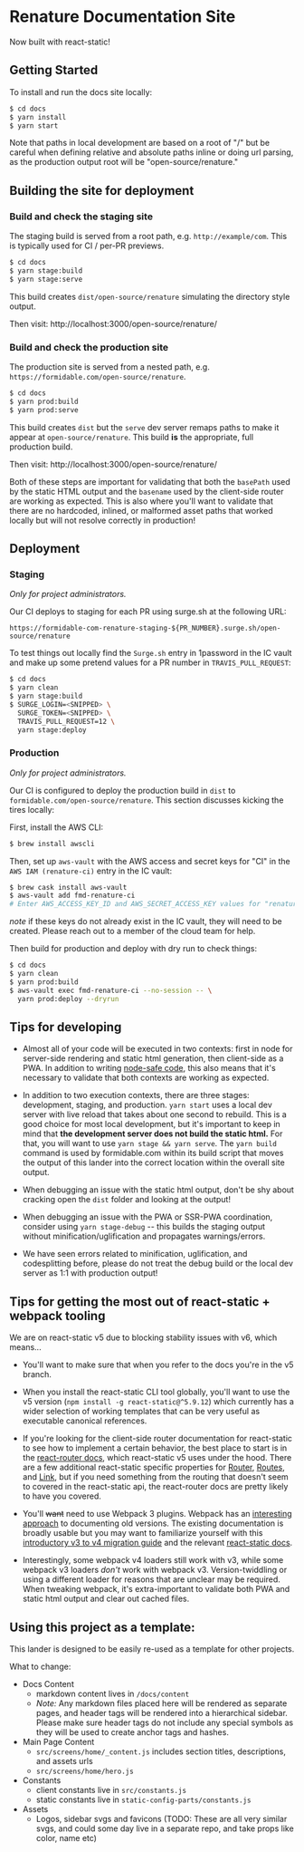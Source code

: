 # Renature Documentation Site

Now built with react-static!

## Getting Started

To install and run the docs site locally:

```sh
$ cd docs
$ yarn install
$ yarn start
```

Note that paths in local development are based on a root of "/" but be careful when defining relative and absolute paths
inline or doing url parsing, as the production output root will be "open-source/renature."

## Building the site for deployment

### Build and check the staging site

The staging build is served from a root path, e.g. `http://example/com`. This is typically used for CI / per-PR previews.

```sh
$ cd docs
$ yarn stage:build
$ yarn stage:serve
```

This build creates `dist/open-source/renature` simulating the directory style output.

Then visit: http://localhost:3000/open-source/renature/

### Build and check the production site

The production site is served from a nested path, e.g. `https://formidable.com/open-source/renature`.

```sh
$ cd docs
$ yarn prod:build
$ yarn prod:serve
```

This build creates `dist` but the `serve` dev server remaps paths to make it appear at `open-source/renature`. This build **is** the appropriate, full production build.

Then visit: http://localhost:3000/open-source/renature/

Both of these steps are important for validating that both the `basePath` used by the static HTML output and the `basename` used
by the client-side router are working as expected. This is also where you'll want to validate that there are no hardcoded, inlined, or malformed asset paths that worked locally but will not resolve correctly in production!

## Deployment

### Staging

_Only for project administrators._

Our CI deploys to staging for each PR using surge.sh at the following URL:

`https://formidable-com-renature-staging-${PR_NUMBER}.surge.sh/open-source/renature`

To test things out locally find the `Surge.sh` entry in 1password in the IC vault and make up some pretend values for a PR number in `TRAVIS_PULL_REQUEST`:

```sh
$ cd docs
$ yarn clean
$ yarn stage:build
$ SURGE_LOGIN=<SNIPPED> \
  SURGE_TOKEN=<SNIPPED> \
  TRAVIS_PULL_REQUEST=12 \
  yarn stage:deploy
```

### Production

_Only for project administrators._

Our CI is configured to deploy the production build in `dist` to `formidable.com/open-source/renature`. This section discusses kicking the tires locally:

First, install the AWS CLI:

```sh
$ brew install awscli
```

Then, set up `aws-vault`  with the AWS access and secret keys for "CI" in the `AWS IAM (renature-ci)` entry in the IC vault:

```sh
$ brew cask install aws-vault
$ aws-vault add fmd-renature-ci
# Enter AWS_ACCESS_KEY_ID and AWS_SECRET_ACCESS_KEY values for "renature CI"
```
*note* if these keys do not already exist in the IC vault, they will need to be created. Please reach out to a member of the cloud team for help.

Then build for production and deploy with dry run to check things:

```sh
$ cd docs
$ yarn clean
$ yarn prod:build
$ aws-vault exec fmd-renature-ci --no-session -- \
  yarn prod:deploy --dryrun
```

## Tips for developing

- Almost all of your code will be executed in two contexts: first in node for server-side rendering and static html generation, then client-side as a PWA. In addition to writing [node-safe code](https://github.com/nozzle/react-static/blob/master/docs/concepts.md#writing-universal-node-safe-code), this also means that it's necessary to validate that both contexts are working as expected.

- In addition to two execution contexts, there are three stages: development, staging, and production. `yarn start` uses a local dev server with live reload that takes about one second to rebuild. This is a good choice for most local development, but it's important to keep in mind that **the development server does not build the static html.** For that, you will want to use `yarn stage && yarn serve`. The `yarn build` command is used by formidable.com within its build script that moves the output of this lander into the correct location within the overall site output.

- When debugging an issue with the static html output, don't be shy about cracking open the `dist` folder and looking at the output!

- When debugging an issue with the PWA or SSR-PWA coordination, consider using `yarn stage-debug` -- this builds the staging output without minification/uglification and propagates warnings/errors.

- We have seen errors related to minification, uglification, and codesplitting before, please do not treat the debug build or the local dev server as 1:1 with production output!

## Tips for getting the most out of react-static + webpack tooling

We are on react-static v5 due to blocking stability issues with v6, which means...

- You'll want to make sure that when you refer to the docs you're in the v5 branch.

- When you install the react-static CLI tool globally, you'll want to use the v5 version (`npm install -g react-static@^5.9.12`) which currently has a wider selection of working templates that can be very useful as executable canonical references.

- If you're looking for the client-side router documentation for react-static to see how to implement a certain behavior, the best place to start is in the [react-router docs](https://reacttraining.com/react-router/web/api/), which react-static v5 uses under the hood. There are a few additional react-static specific properties for [Router](https://github.com/nozzle/react-static/blob/v5/docs/components.md#router), [Routes](https://github.com/nozzle/react-static/blob/v5/docs/components.md#routes), and [Link](https://github.com/nozzle/react-static/blob/v5/docs/components.md#link), but if you need something from the routing that doesn't seem to covered in the react-static api, the react-router docs are pretty likely to have you covered.

- You'll ~~want~~ need to use Webpack 3 plugins. Webpack has an [interesting approach](https://github.com/webpack/webpack.js.org/issues/1854) to documenting old versions. The existing documentation is broadly usable but you may want to familiarize yourself with this [introductory v3 to v4 migration guide](https://webpack.js.org/migrate/4/) and the relevant [react-static docs](https://github.com/nozzle/react-static/blob/v5/docs/config.md#webpack).

- Interestingly, some webpack v4 loaders still work with v3, while some webpack v3 loaders _don't_ work with webpack v3. Version-twiddling or using a different loader for reasons that are unclear may be required. When tweaking webpack, it's extra-important to validate both PWA and static html output and clear out cached files.

## Using this project as a template:

This lander is designed to be easily re-used as a template for other projects.

What to change:

- Docs Content
  - markdown content lives in `/docs/content`
  - _Note:_ Any markdown files placed here will be rendered as separate pages, and header tags will be rendered into a hierarchical sidebar. Please make sure header tags do not include any special symbols as they will be used to create anchor tags and hashes.
- Main Page Content
  - `src/screens/home/_content.js` includes section titles, descriptions, and assets urls
  - `src/screens/home/hero.js`
- Constants
  - client constants live in `src/constants.js`
  - static constants live in `static-config-parts/constants.js`
- Assets
  - Logos, sidebar svgs and favicons (TODO: These are all very similar svgs, and could some day live in a separate repo, and take props like color, name etc)
